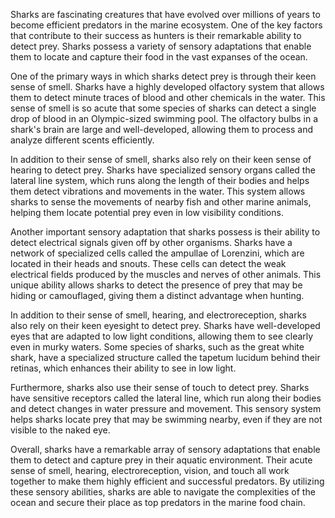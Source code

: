 Sharks are fascinating creatures that have evolved over millions of years to become efficient predators in the marine ecosystem. One of the key factors that contribute to their success as hunters is their remarkable ability to detect prey. Sharks possess a variety of sensory adaptations that enable them to locate and capture their food in the vast expanses of the ocean.

One of the primary ways in which sharks detect prey is through their keen sense of smell. Sharks have a highly developed olfactory system that allows them to detect minute traces of blood and other chemicals in the water. This sense of smell is so acute that some species of sharks can detect a single drop of blood in an Olympic-sized swimming pool. The olfactory bulbs in a shark's brain are large and well-developed, allowing them to process and analyze different scents efficiently.

In addition to their sense of smell, sharks also rely on their keen sense of hearing to detect prey. Sharks have specialized sensory organs called the lateral line system, which runs along the length of their bodies and helps them detect vibrations and movements in the water. This system allows sharks to sense the movements of nearby fish and other marine animals, helping them locate potential prey even in low visibility conditions.

Another important sensory adaptation that sharks possess is their ability to detect electrical signals given off by other organisms. Sharks have a network of specialized cells called the ampullae of Lorenzini, which are located in their heads and snouts. These cells can detect the weak electrical fields produced by the muscles and nerves of other animals. This unique ability allows sharks to detect the presence of prey that may be hiding or camouflaged, giving them a distinct advantage when hunting.

In addition to their sense of smell, hearing, and electroreception, sharks also rely on their keen eyesight to detect prey. Sharks have well-developed eyes that are adapted to low light conditions, allowing them to see clearly even in murky waters. Some species of sharks, such as the great white shark, have a specialized structure called the tapetum lucidum behind their retinas, which enhances their ability to see in low light.

Furthermore, sharks also use their sense of touch to detect prey. Sharks have sensitive receptors called the lateral line, which run along their bodies and detect changes in water pressure and movement. This sensory system helps sharks locate prey that may be swimming nearby, even if they are not visible to the naked eye.

Overall, sharks have a remarkable array of sensory adaptations that enable them to detect and capture prey in their aquatic environment. Their acute sense of smell, hearing, electroreception, vision, and touch all work together to make them highly efficient and successful predators. By utilizing these sensory abilities, sharks are able to navigate the complexities of the ocean and secure their place as top predators in the marine food chain.